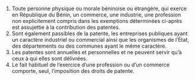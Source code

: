 1)  Toute  personne  physique  ou  morale  béninoise  ou  étrangère,  qui exerce  en  République  du  Bénin,  un  commerce,  une  industrie,  une  profession  non explicitement  compris  dans  les  exemptions  déterminées  ci-après  est  assujettie  à  la contribution des patentes.
2) Sont  également  passibles  de  la  patente,  les  entreprises  publiques  ayant  un
caractère industriel ou commercial ainsi que les organismes de l’État, des départements ou des communes ayant le même caractère.
3) Les patentes sont annuelles et personnelles et ne peuvent servir qu’à ceux à qui
elles sont délivrées.
4) Le fait habituel de l’exercice d’une profession ou d’un commerce comporte, seul,
l’imposition des droits de patente.